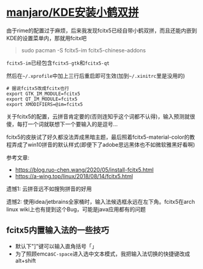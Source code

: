 # [manjaro/KDE安装小鹤双拼](/2021/02/manjaro_linux_fcitx5_xiaohe_shuangpin.md)

由于rime的配置过于麻烦，后来我发现fcitx5已经自带小鹤双拼，而且还能内嵌到KDE的设置菜单内，那就用fcitx吧

> sudo pacman -S fcitx5-im fcitx5-chinese-addons

`fcitx5-im`已经包含`fcitx5-gtk`和`fcitx5-qt`

然后在`~/.xprofile`中加上三行后重启即可生效(加到`~/.xinitrc`里是没用的)

```
# 据说fcitx5改成fcitx也行
export GTK_IM_MODULE=fcitx5
export QT_IM_MODULE=fcitx5
export XMODIFIERS=@im=fcitx5
```

关于fcitx5的配置，云拼音肯定要的(否则连知乎这个词都不认得)，输入预测就很傻，每打一个词就联想下一个要输入的是逗号...

fcitx5的皮肤试了好久都没法弄成黑暗主题，最后照着fcitx5-material-color的教程弄成了win10拼音的默认样式(即便下了adobe思远黑体也不如微软雅黑好看啊)

参考文章:

- https://blog.ruo-chen.wang/2020/05/install-fcitx5.html
- https://a-wing.top/linux/2018/08/14/fcitx5.html

遗憾1: 云拼音远不如搜狗拼音的好用

遗憾2: 使用idea/jetbrains全家桶时，输入法候选框永远在左下角。fcitx5在arch linux wiki上也有提到这个Bug，可能是java应用都有的问题

## fcitx5内置输入法的一些技巧

- 默认下"]"键可以输入直角括号「」
- 为了照顾emcas`C-space`进入选中文本模式，我把输入法切换的快捷键改成alt+shift
